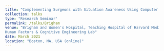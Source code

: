 ```yaml
---
title: "Complementing Surgeons with Situation Awareness Using Computer Vision Techniques"
collection: talks
type: "Research Seminar"
permalink: /talks/Brigham
venue: "Brigham and Women's Hospital, Teaching Hospital of Harvard Medical School, STRATUS Center for Medical Simulation
Human Factors & Cognitive Engineering Lab"
date: March 2021
location: "Boston, MA, USA (online)"
---
```


